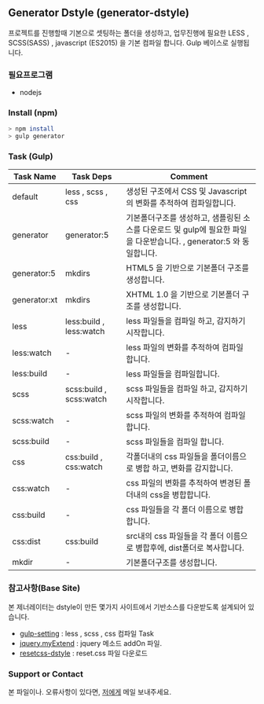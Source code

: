## Generator Dstyle (generator-dstyle)

프로젝트를 진행할때 기본으로 셋팅하는 폴더을 생성하고, 업무진행에 필요한 LESS , SCSS(SASS) , javascript (ES2015) 을 기본 컴파일 합니다.
Gulp 베이스로 실행됩니다.

### 필요프로그램
- nodejs

### Install (npm)
```sh
> npm install
> gulp generator
```

### Task (Gulp)

Task Name | Task Deps | Comment
------------ | -------------| -------------
default | less , scss , css | 생성된 구조에서 CSS 및 Javascript의 변화를 추적하여 컴파일합니다.
generator | generator:5 | 기본폴더구조를 생성하고, 샘플링된 소스를 다운로드 및 gulp에 필요한 파일을 다운받습니다. , generator:5 와 동일합니다.
generator:5 | mkdirs | HTML5 을 기반으로 기본폴더 구조를 생성합니다.
generator:xt | mkdirs | XHTML 1.0 을 기반으로 기본폴더 구조를 생성합니다.
less | less:build , less:watch | less 파일들을 컴파일 하고, 감지하기 시작합니다.
less:watch | - | less 파일의 변화를 추적하여 컴파일 합니다.
less:build | - | less 파일들을 컴파일합니다.
scss | scss:build , scss:watch | scss 파일들을 컴파일 하고, 감지하기 시작합니다.
scss:watch | - | scss 파일의 변화를 추적하여 컴파일 합니다.
scss:build | - | scss 파일들을 컴파일 합니다.
css | css:build , css:watch | 각폴더내의 css 파일들을 폴더이름으로 병합 하고, 변화를 감지합니다.
css:watch | - | css 파일의 변화를 추적하여 변경된 폴더내의 css을 병합합니다.
css:build | - | css 파일들을 각 폴더 이름으로 병합 합니다.
css:dist | css:build | src내의 css 파일들을 각 폴더 이름으로 병합후에, dist폴더로 복사합니다.
mkdir | - | 기본폴더구조를 생성합니다.

### 참고사항(Base Site)
본 제너레이터는 dstyle이 만든 몇가지 사이트에서 기반소스를 다운받도록 설계되어 있습니다.

- [gulp-setting](http://dstyle0210.github.io/gulp-setting/) : less , scss , css 컴파일 Task 
- [jquery.myExtend](http://dstyle0210.github.io/jquery-myExtend/) : jquery 메소드 addOn 파일.
- [resetcss-dstyle](http://dstyle0210.github.io/resetcss-dstyle/) : reset.css 파일 다운로드

### Support or Contact
본 파일이나. 오류사항이 있다면, [저에게](mailto:dstyle0210@gmail.com) 메일 보내주세요.
